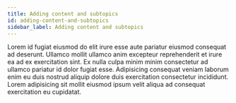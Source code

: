 ```yaml
---
title: Adding content and subtopics
id: adding-content-and-subtopics
sidebar_label: Adding content and subtopics
---
```


Lorem id fugiat eiusmod do elit irure esse aute pariatur eiusmod consequat ad deserunt. Ullamco mollit ullamco anim excepteur reprehenderit et irure ea ad ex exercitation sint. Ex nulla culpa minim minim consectetur ad ullamco pariatur id dolor fugiat esse. Adipisicing consequat veniam laborum enim eu duis nostrud aliquip dolore duis exercitation consectetur incididunt. Lorem adipisicing sit mollit eiusmod ipsum velit aliqua ad consequat exercitation eu cupidatat.

